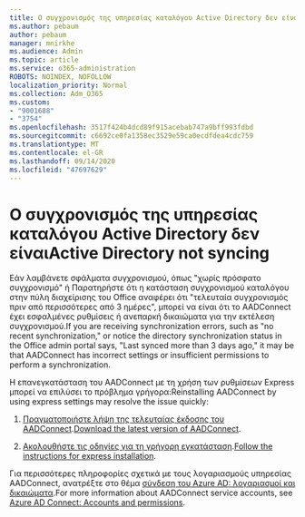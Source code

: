 ```yaml
---
title: Ο συγχρονισμός της υπηρεσίας καταλόγου Active Directory δεν είναι
ms.author: pebaum
author: pebaum
manager: mnirkhe
ms.audience: Admin
ms.topic: article
ms.service: o365-administration
ROBOTS: NOINDEX, NOFOLLOW
localization_priority: Normal
ms.collection: Adm_O365
ms.custom:
- "9001688"
- "3754"
ms.openlocfilehash: 3517f424b4dcd89f915acebab747a9bff993fdbd
ms.sourcegitcommit: c6692ce0fa1358ec3529e59ca0ecdfdea4cdc759
ms.translationtype: MT
ms.contentlocale: el-GR
ms.lasthandoff: 09/14/2020
ms.locfileid: "47697629"
---
```

# <a name="active-directory-not-syncing"></a><span data-ttu-id="d51c1-102">Ο συγχρονισμός της υπηρεσίας καταλόγου Active Directory δεν είναι</span><span class="sxs-lookup"><span data-stu-id="d51c1-102">Active Directory not syncing</span></span>

<span data-ttu-id="d51c1-103">Εάν λαμβάνετε σφάλματα συγχρονισμού, όπως "χωρίς πρόσφατο συγχρονισμό" ή Παρατηρήστε ότι η κατάσταση συγχρονισμού καταλόγου στην πύλη διαχείρισης του Office αναφέρει ότι "τελευταία συγχρονισμός πριν από περισσότερες από 3 ημέρες", μπορεί να είναι ότι το AADConnect έχει εσφαλμένες ρυθμίσεις ή ανεπαρκή δικαιώματα για την εκτέλεση συγχρονισμού.</span><span class="sxs-lookup"><span data-stu-id="d51c1-103">If you are receiving synchronization errors, such as "no recent synchronization," or notice the directory synchronization status in the Office admin portal says, "Last synced more than 3 days ago," it may be that AADConnect has incorrect settings or insufficient permissions to perform a synchronization.</span></span>  

<span data-ttu-id="d51c1-104">Η επανεγκατάσταση του AADConnect με τη χρήση των ρυθμίσεων Express μπορεί να επιλύσει το πρόβλημα γρήγορα:</span><span class="sxs-lookup"><span data-stu-id="d51c1-104">Reinstalling AADConnect by using express settings may resolve the issue quickly:</span></span>

1. <span data-ttu-id="d51c1-105">[Πραγματοποιήστε λήψη της τελευταίας έκδοσης του AADConnect](https://go.microsoft.com/fwlink/?LinkId=615771).</span><span class="sxs-lookup"><span data-stu-id="d51c1-105">[Download the latest version of AADConnect](https://go.microsoft.com/fwlink/?LinkId=615771).</span></span>

2. <span data-ttu-id="d51c1-106">[Ακολουθήστε τις οδηγίες για τη γρήγορη εγκατάσταση](https://docs.microsoft.com/azure/active-directory/hybrid/how-to-connect-install-express).</span><span class="sxs-lookup"><span data-stu-id="d51c1-106">[Follow the instructions for express installation](https://docs.microsoft.com/azure/active-directory/hybrid/how-to-connect-install-express).</span></span>

<span data-ttu-id="d51c1-107">Για περισσότερες πληροφορίες σχετικά με τους λογαριασμούς υπηρεσίας AADConnect, ανατρέξτε στο θέμα [σύνδεση του Azure AD: λογαριασμοί και δικαιώματα](https://docs.microsoft.com/azure/active-directory/hybrid/reference-connect-accounts-permissions).</span><span class="sxs-lookup"><span data-stu-id="d51c1-107">For more information about AADConnect service accounts, see [Azure AD Connect: Accounts and permissions](https://docs.microsoft.com/azure/active-directory/hybrid/reference-connect-accounts-permissions).</span></span>
